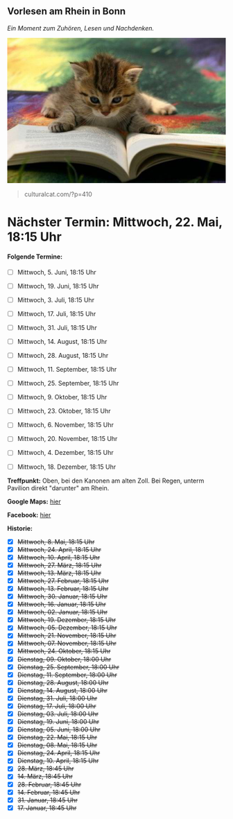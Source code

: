## Vorlesen am Rhein in Bonn
*Ein Moment zum Zuhören, Lesen und Nachdenken.*

![reading cat](CatReadingBook.jpg)
> culturalcat.com/?p=410

# Nächster Termin: Mittwoch, 22. Mai, 18:15 Uhr
#### Folgende Termine:

- [ ] Mittwoch,	5. Juni, 18:15 Uhr
- [ ] Mittwoch,	19. Juni, 18:15 Uhr
- [ ] Mittwoch,	3. Juli, 18:15 Uhr
- [ ] Mittwoch,	17. Juli, 18:15 Uhr
- [ ] Mittwoch,	31. Juli, 18:15 Uhr
- [ ] Mittwoch,	14. August, 18:15 Uhr
- [ ] Mittwoch,	28. August, 18:15 Uhr
- [ ] Mittwoch,	11. September, 18:15 Uhr
- [ ] Mittwoch,	25. September, 18:15 Uhr
- [ ] Mittwoch,	9. Oktober, 18:15 Uhr
- [ ] Mittwoch,	23. Oktober, 18:15 Uhr
- [ ] Mittwoch,	6. November, 18:15 Uhr
- [ ] Mittwoch,	20. November, 18:15 Uhr
- [ ] Mittwoch,	4. Dezember, 18:15 Uhr
- [ ] Mittwoch,	18. Dezember, 18:15 Uhr


**Treffpunkt:**
  Oben, bei den Kanonen am alten Zoll.
  Bei Regen, unterm Pavilion direkt "darunter" am Rhein.

**Google Maps:** [hier](https://goo.gl/maps/FVrC2b1B3gN2)

**Facebook:** [hier](https://www.facebook.com/vfcd1/)

**Historie:**


- [x] ~~Mittwoch,	8. Mai, 18:15 Uhr~~
- [x] ~~Mittwoch,	24. April, 18:15 Uhr~~
- [x] ~~Mittwoch,	10. April, 18:15 Uhr~~
- [x] ~~Mittwoch, 27. März, 18:15 Uhr~~
- [x] ~~Mittwoch,	13. März, 18:15 Uhr~~
- [x] ~~Mittwoch, 27. Februar, 18:15 Uhr~~
- [x] ~~Mittwoch,	13. Februar, 18:15 Uhr~~
- [x] ~~Mittwoch,	30. Januar, 18:15 Uhr~~
- [x] ~~Mittwoch,	16. Januar, 18:15 Uhr~~
- [x] ~~Mittwoch, 02. Januar, 18:15 Uhr~~
- [x] ~~Mittwoch, 19. Dezember, 18:15 Uhr~~
- [x] ~~Mittwoch, 05. Dezember, 18:15 Uhr~~
- [x] ~~Mittwoch, 21. November, 18:15 Uhr~~
- [x] ~~Mittwoch, 07. November, 18:15 Uhr~~
- [x] ~~Mittwoch, 24. Oktober, 18:15 Uhr~~
- [x] ~~Dienstag, 09. Oktober, 18:00 Uhr~~
- [x] ~~Dienstag, 25. September, 18:00 Uhr~~
- [x] ~~Dienstag, 11. September, 18:00 Uhr~~
- [x] ~~Dienstag, 28. August, 18:00 Uhr~~
- [x] ~~Dienstag, 14. August, 18:00 Uhr~~
- [x] ~~Dienstag, 31. Juli, 18:00 Uhr~~
- [x] ~~Dienstag, 17. Juli, 18:00 Uhr~~
- [x] ~~Dienstag, 03. Juli, 18:00 Uhr~~
- [x] ~~Dienstag, 19. Juni, 18:00 Uhr~~
- [x] ~~Dienstag, 05. Juni, 18:00 Uhr~~
- [x] ~~Dienstag, 22. Mai, 18:15 Uhr~~
- [x] ~~Dienstag, 08. Mai, 18:15 Uhr~~
- [x] ~~Dienstag, 24. April, 18:15 Uhr~~
- [x] ~~Dienstag, 10. April, 18:15 Uhr~~
- [x] ~~28. März, 18:45 Uhr~~
- [x] ~~14. März, 18:45 Uhr~~
- [x] ~~28. Februar, 18:45 Uhr~~
- [x] ~~14. Februar, 18:45 Uhr~~
- [x] ~~31. Januar, 18:45 Uhr~~
- [x] ~~17. Januar, 18:45 Uhr~~
